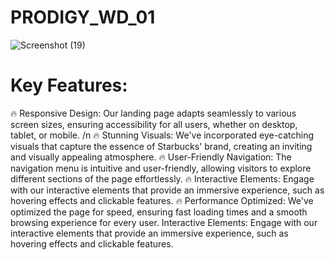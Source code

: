 # PRODIGY_WD_01

![Screenshot (19)](https://github.com/bk408/PRODIGY_WD_01/assets/116827830/09587b7e-310d-4025-859a-48668fde5607)

# Key Features:

🔥 Responsive Design: Our landing page adapts seamlessly to various screen sizes, ensuring accessibility for all users, whether on desktop, tablet, or mobile. /n
🔥 Stunning Visuals: We've incorporated eye-catching visuals that capture the essence of Starbucks' brand, creating an inviting and visually appealing atmosphere.
🔥 User-Friendly Navigation: The navigation menu is intuitive and user-friendly, allowing visitors to explore different sections of the page effortlessly.
🔥 Interactive Elements: Engage with our interactive elements that provide an immersive experience, such as hovering effects and clickable features.
🔥 Performance Optimized: We've optimized the page for speed, ensuring fast loading times and a smooth browsing experience for every user. Interactive Elements: Engage with our interactive elements that provide an immersive experience, such as hovering effects and clickable features.
